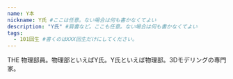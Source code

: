 ```yaml
---
name: Y本
nickname: Y氏 #ここは任意。ない場合は何も書かなくてよい
description: "Y氏" #肩書など。ここも任意。ない場合は何も書かなくてよい
tags:
  - 101回生 #書くのはXXX回生だけにしてください。
---
```

THE 物理部員。物理部といえばY氏。Y氏といえば物理部。3Dモデリングの専門家。
